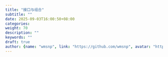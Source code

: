 ```yaml
---
title: "接口与组合"
subtitle: ""
date: 2025-09-03T16:00:50+08:00
categories:
weight: 70
description: ""
keywords: ""
draft: true
author: {name: "wmsnp", link: "https://github.com/wmsnp", avatar: "https://i.ooxx.ooo/i/ZGM0M.jpg"}
---
```

